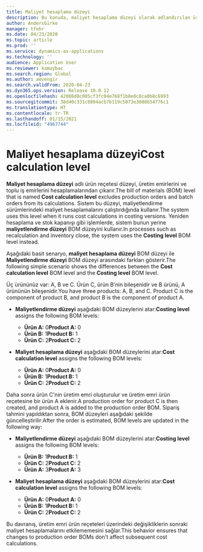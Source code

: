 ```yaml
---
title: Maliyet hesaplama düzeyi
description: Bu konuda, maliyet hesaplama düzeyi olarak adlandırılan ürün reçetesi (BOM) düzeyi açıklanmaktadır. Bu ürün reçetesi düzeyi, üretim ve toplu iş emirlerini hesaplamalarından çıkarır.
author: AndersGirke
manager: tfehr
ms.date: 04/23/2020
ms.topic: article
ms.prod: ''
ms.service: dynamics-ax-applications
ms.technology: ''
audience: Application User
ms.reviewer: kamaybac
ms.search.region: Global
ms.author: aevengir
ms.search.validFrom: 2020-04-23
ms.dyn365.ops.version: Release 10.0.12
ms.openlocfilehash: 42088d8c005cf3fc04e768f1b8e8c8ca0b8c6993
ms.sourcegitcommit: 38d40c331c8894acb7b119c5073e3088b54776c1
ms.translationtype: HT
ms.contentlocale: tr-TR
ms.lasthandoff: 01/15/2021
ms.locfileid: "4967744"
---
```

# <a name="cost-calculation-level"></a><span data-ttu-id="2debd-104">Maliyet hesaplama düzeyi</span><span class="sxs-lookup"><span data-stu-id="2debd-104">Cost calculation level</span></span>

<span data-ttu-id="2debd-105">**Maliyet hesaplama düzeyi** adlı ürün reçetesi düzeyi, üretim emirlerini ve toplu iş emirlerini hesaplamalarından çıkarır.</span><span class="sxs-lookup"><span data-stu-id="2debd-105">The bill of materials (BOM) level that is named **Cost calculation level** excludes production orders and batch orders from its calculations.</span></span> <span data-ttu-id="2debd-106">Sistem bu düzeyi, maliyetlendirme sürümlerindeki maliyet hesaplamalarını çalıştırdığında kullanır.</span><span class="sxs-lookup"><span data-stu-id="2debd-106">The system uses this level when it runs cost calculations in costing versions.</span></span> <span data-ttu-id="2debd-107">Yeniden hesaplama ve stok kapanışı gibi işlemlerde, sistem bunun yerine **maliyetlendirme düzeyi** BOM düzeyini kullanır.</span><span class="sxs-lookup"><span data-stu-id="2debd-107">In processes such as recalculation and inventory close, the system uses the **Costing level** BOM level instead.</span></span>

<span data-ttu-id="2debd-108">Aşağıdaki basit senaryo, **maliyet hesaplama düzeyi** BOM düzeyi ile **Maliyetlendirme düzeyi** BOM düzeyi arasındaki farkları gösterir.</span><span class="sxs-lookup"><span data-stu-id="2debd-108">The following simple scenario shows the differences between the **Cost calculation level** BOM level and the **Costing level** BOM level.</span></span>

<span data-ttu-id="2debd-109">Üç ürününüz var: A, B ve C. Ürün C, ürün B'nin bileşenidir ve B ürünü, A ürününün bileşenidir.</span><span class="sxs-lookup"><span data-stu-id="2debd-109">You have three products: A, B, and C. Product C is the component of product B, and product B is the component of product A.</span></span>

- <span data-ttu-id="2debd-110">**Maliyetlendirme düzeyi** aşağıdaki BOM düzeylerini atar:</span><span class="sxs-lookup"><span data-stu-id="2debd-110">**Costing level** assigns the following BOM levels:</span></span>

    - <span data-ttu-id="2debd-111">**Ürün A:** 0</span><span class="sxs-lookup"><span data-stu-id="2debd-111">**Product A:** 0</span></span>
    - <span data-ttu-id="2debd-112">**Ürün B:** 1</span><span class="sxs-lookup"><span data-stu-id="2debd-112">**Product B:** 1</span></span>
    - <span data-ttu-id="2debd-113">**Ürün C:** 2</span><span class="sxs-lookup"><span data-stu-id="2debd-113">**Product C:** 2</span></span>

- <span data-ttu-id="2debd-114">**Maliyet hesaplama düzeyi** aşağıdaki BOM düzeylerini atar:</span><span class="sxs-lookup"><span data-stu-id="2debd-114">**Cost calculation level** assigns the following BOM levels:</span></span>

    - <span data-ttu-id="2debd-115">**Ürün A:** 0</span><span class="sxs-lookup"><span data-stu-id="2debd-115">**Product A:** 0</span></span>
    - <span data-ttu-id="2debd-116">**Ürün B:** 1</span><span class="sxs-lookup"><span data-stu-id="2debd-116">**Product B:** 1</span></span>
    - <span data-ttu-id="2debd-117">**Ürün C:** 2</span><span class="sxs-lookup"><span data-stu-id="2debd-117">**Product C:** 2</span></span>

<span data-ttu-id="2debd-118">Daha sonra ürün C'nin üretim emri oluşturulur ve üretim emri ürün reçetesine bir ürün A eklenir.</span><span class="sxs-lookup"><span data-stu-id="2debd-118">A production order for product C is then created, and product A is added to the production order BOM.</span></span> <span data-ttu-id="2debd-119">Sipariş tahmini yapıldıktan sonra, BOM düzeyleri aşağıdaki şekilde güncelleştirilir:</span><span class="sxs-lookup"><span data-stu-id="2debd-119">After the order is estimated, BOM levels are updated in the following way:</span></span>

- <span data-ttu-id="2debd-120">**Maliyetlendirme düzeyi** aşağıdaki BOM düzeylerini atar:</span><span class="sxs-lookup"><span data-stu-id="2debd-120">**Costing level** assigns the following BOM levels:</span></span>

    - <span data-ttu-id="2debd-121">**Ürün B:** 1</span><span class="sxs-lookup"><span data-stu-id="2debd-121">**Product B:** 1</span></span>
    - <span data-ttu-id="2debd-122">**Ürün C:** 2</span><span class="sxs-lookup"><span data-stu-id="2debd-122">**Product C:** 2</span></span>
    - <span data-ttu-id="2debd-123">**Ürün A:** 3</span><span class="sxs-lookup"><span data-stu-id="2debd-123">**Product A:** 3</span></span>

- <span data-ttu-id="2debd-124">**Maliyet hesaplama düzeyi** aşağıdaki BOM düzeylerini atar:</span><span class="sxs-lookup"><span data-stu-id="2debd-124">**Cost calculation level** assigns the following BOM levels:</span></span>

    - <span data-ttu-id="2debd-125">**Ürün A:** 0</span><span class="sxs-lookup"><span data-stu-id="2debd-125">**Product A:** 0</span></span>
    - <span data-ttu-id="2debd-126">**Ürün B:** 1</span><span class="sxs-lookup"><span data-stu-id="2debd-126">**Product B:** 1</span></span>
    - <span data-ttu-id="2debd-127">**Ürün C:** 2</span><span class="sxs-lookup"><span data-stu-id="2debd-127">**Product C:** 2</span></span>

<span data-ttu-id="2debd-128">Bu davranış, üretim emri ürün reçeteleri üzerindeki değişikliklerin sonraki maliyet hesaplamalarını etkilememesini sağlar.</span><span class="sxs-lookup"><span data-stu-id="2debd-128">This behavior ensures that changes to production order BOMs don't affect subsequent cost calculations.</span></span>
